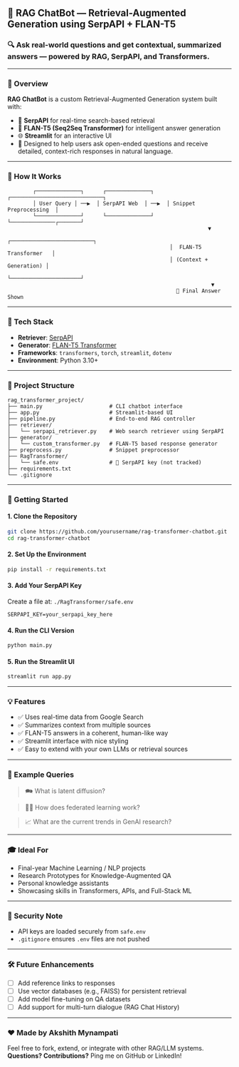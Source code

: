 ## 🧠 RAG ChatBot — Retrieval-Augmented Generation using SerpAPI + FLAN-T5

### 🔍 Ask real-world questions and get contextual, summarized answers — powered by **RAG**, **SerpAPI**, and **Transformers**.

---

### 📌 Overview

**RAG ChatBot** is a custom Retrieval-Augmented Generation system built with:

* 🔎 **SerpAPI** for real-time search-based retrieval
* 🧠 **FLAN-T5 (Seq2Seq Transformer)** for intelligent answer generation
* 🌐 **Streamlit** for an interactive UI
* 💪 Designed to help users ask open-ended questions and receive detailed, context-rich responses in natural language.

---

### 🧠 How It Works

```
        ┌──────────────┐      ┌──────────────┐      ┌─────────────────────────────┐
        │ User Query │ ──▶  │ SerpAPI Web  │ ──▶  │ Snippet Preprocessing  │
        └──────────────┘      └──────────────┘      └──────────────┌───────┘
                                                               ▼
                                                   ┌──────────────────────────┐
                                                   │  FLAN-T5 Transformer   │
                                                   │ (Context + Generation) │
                                                   └──────────────────────┘
                                                                ▼
                                                     📢 Final Answer Shown
```

---

### 🔧 Tech Stack

* **Retriever**: [SerpAPI](https://serpapi.com/)
* **Generator**: [FLAN-T5 Transformer](https://huggingface.co/google/flan-t5-base)
* **Frameworks**: `transformers`, `torch`, `streamlit`, `dotenv`
* **Environment**: Python 3.10+

---

### 📁 Project Structure

```
rag_transformer_project/
├── main.py                     # CLI chatbot interface
├── app.py                      # Streamlit-based UI
├── pipeline.py                 # End-to-end RAG controller
├── retriever/
│   └── serpapi_retriever.py    # Web search retriever using SerpAPI
├── generator/
│   └── custom_transformer.py   # FLAN-T5 based response generator
├── preprocess.py               # Snippet preprocessor
├── RagTransformer/
│   └── safe.env                # 🔐 SerpAPI key (not tracked)
├── requirements.txt
└── .gitignore
```

---

### 🚀 Getting Started

#### 1. Clone the Repository

```bash
git clone https://github.com/yourusername/rag-transformer-chatbot.git
cd rag-transformer-chatbot
```

#### 2. Set Up the Environment

```bash
pip install -r requirements.txt
```

#### 3. Add Your SerpAPI Key

Create a file at: `./RagTransformer/safe.env`

```env
SERPAPI_KEY=your_serpapi_key_here
```

#### 4. Run the CLI Version

```bash
python main.py
```

#### 5. Run the Streamlit UI

```bash
streamlit run app.py
```

---

### 💡 Features

* ✅ Uses real-time data from Google Search
* ✅ Summarizes context from multiple sources
* ✅ FLAN-T5 answers in a coherent, human-like way
* ✅ Streamlit interface with nice styling
* ✅ Easy to extend with your own LLMs or retrieval sources

---

### 📛 Example Queries

> 🗪 What is latent diffusion?

> 🧑‍💻 How does federated learning work?

> 📈 What are the current trends in GenAI research?

---

### 🎓 Ideal For

* Final-year Machine Learning / NLP projects
* Research Prototypes for Knowledge-Augmented QA
* Personal knowledge assistants
* Showcasing skills in Transformers, APIs, and Full-Stack ML

---

### 🔐 Security Note

* API keys are loaded securely from `safe.env`
* `.gitignore` ensures `.env` files are not pushed

---

### 🛠 Future Enhancements

* [ ] Add reference links to responses
* [ ] Use vector databases (e.g., FAISS) for persistent retrieval
* [ ] Add model fine-tuning on QA datasets
* [ ] Add support for multi-turn dialogue (RAG Chat History)

---

### ❤️ Made by Akshith Mynampati

Feel free to fork, extend, or integrate with other RAG/LLM systems.
**Questions? Contributions?** Ping me on GitHub or LinkedIn!
